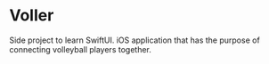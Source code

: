 # Voller
Side project to learn SwiftUI.  iOS application that has the purpose of connecting volleyball players together.
